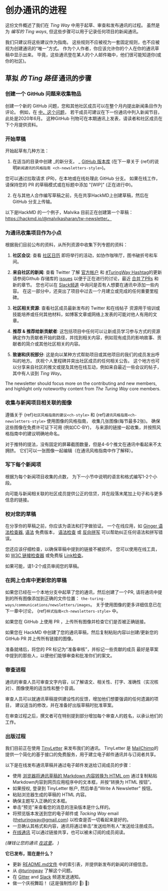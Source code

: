 # 创办通讯的进程

这份文件概述了我们在 _Ting Way_ 中用于起草、审查和发布通讯的过程。 虽然是为 _编写的 Ting ways_, 但这些步骤可以用于记录任何项目的新闻通讯。

我们只建议将这些建议作为指南。 这些规则不应被视为一套固定规则，也不应被视为创建通讯的“唯一”方式。 作为个人作者，你应该允许你的个人在你的通讯草稿中显示出来。 毕竟，这些通讯登在某人的个人邮件箱中，他们很可能知道你(或你的社区)。

## 草拟 _的 Ting 路径_ 通讯的步骤

### 创建一个 GitHub 问题来收集物品

创建一个新的 GitHub 问题，您和其他社区成员可以在整个月内提出新闻条目作为评论。 例如，在 [中，这个问题](https://github.com/alan-turing-institute/the-turing-way/issues/1037)， 若干成员可建议在下一份通讯中列入新闻节目，此处是2020年6月。 这种GitHub 刊物可在本期通讯上发表，请读者和社区成员在下个月提供资料。

### 开始草稿

开始起草有几种方法：

1. 在适当的目录中创建 _的新分支。 _ [GitHub 版本库](https://github.com/alan-turing-institute/the-turing-way/) (在下一章关于 {ref}的说明`新闻通讯的风格指南 <ch-newsletters-style>`)。

您可以通过拉取请求 (PR)，在本地或在线处理此 GitHub 分支。 如果在线工作，请保持您的 PR 的草稿模式或在标题中添加 "[WIP]" (正在进行中)。

2. 在与其他人合作编写草稿之前，先在共享HackMD上创建草稿，然后在GitHub 分支上传输。

以下是HackMD 的一个例子，Malvika 目前正在创建第一个草稿：https://hackmd.io/@malvikasharan/tw-newsletter。

### 为通讯收集项目作为小点

根据我们目前公布的资料，从所列资源中收集下列专题的资料：

1. **社区会议**: 查看 [社区日历](https://calendar.google.com/calendar/embed?src=theturingway%40gmail.com&ctz=Europe%2FLondon) 即将举行的活动，如协作咖啡厅，图书破折号和车间。

2. **来自社区的新闻**: 查看 Twitter 了解 [官方帐户](https://twitter.com/turingway) 和 [#TuringWay Hashtag](https://twitter.com/hashtag/TuringWay?src=hashtag_click)的更新 请参阅Github 存储库的 [issues](https://github.com/alan-turing-institute/the-turing-way/issues) 以便于正在进行的讨论，最近 [合并了PRs](https://github.com/alan-turing-institute/the-turing-way/pulls?q=is%3Apr+is%3Aclosed+sort%3Aupdated-desc) 和新的章节。 您也可以在 [Slack频道](https://theturingway.slack.com) 中询问是否有人想要在通讯中添加一些内容。 在这一部分中，还突出了项目中过去一个月建立或完成的任何重要里程碑。

4. **社区相关资源**: 查看社区成员最新发布的 Twitter 和在线帖子 资源用于培训或技能培养或任何其他材料，如博客文章或网络上发表的可能对他人有用的文章。

5. **推荐 & 推荐给新贡献者**: 这包括项目中任何可以让新成员学习参与方式的资源 确定作为贡献者开始的路径，并找到相关内容，例如现有成员的影响故事、贡献者的简介或其他社区相关的内容。

6. **致谢和庆祝部分**: 这是向以某种方式帮助项目或其他项目的我们的成员发出呼叫的地方。 庆祝个人里程碑并突出社区成员的任何相关公告。 这个地方也可以分享来自社区的推文或提及其他在线互动，例如来自最近一些会议的帖子，其中有人谈到 _Ting Way_。

The newsletter should focus more on the contributing and new members, and highlight only noteworthy content from _The Turing Way_ core members.

### 收集与新闻项目相关联的图像

遵循关于 {ref}`社区风格指南的建议<ch-style>` 和 {ref}`通讯风格指南<ch-newsletters-style>` 使用图像的风格指南， 收集几张图像(每节最多2张)。 确保这些图像在免费许可证下可用 (例如CC-BY)， 与来源的链接一起收集，并按照风格指南中的建议明确地命名。

对于推特的提法，没有固定的屏幕截图数量，但是4-6个推文在通讯中看起来不太拥挤。 它们可以一张图像一起编辑（在通讯风格指南中作了解释）。

### 写下每个新闻项

根据为每个新闻项目收集的点数， 为下一小节中说明的语言和格式编写1-2个小段。

向可能与新闻相关联的社区成员提供公正的信贷，并在段落末尾加上句子和与更多信息的链接。

### 校对您的草稿

在分享你的草稿之前，你应该为语法和打字做验证。 一个在线应用，如 [Ginger 语法检查器](https://www.gingersoftware.com/grammarcheck), [语法](https://app.grammarly.com) 免费版本， [语法检查](https://www.grammarcheck.net/editor/) 或 [反向拼写](https://www.reverso.net/spell-checker/english-spelling-grammar/) 可以帮助纠正任何语法和拼写错误。

您还应该仔细检查，以确保草稿中提到的链接不被损坏。 您可以使用在线工具，如 [W3C 链接检查器](https://validator.w3.org/checklink) 或免费版 [Link检查](https://www.drlinkcheck.com/)。

如果可能，请1-2个成员审阅您的草稿。

### 在网上仓库中更新您的草稿

如果您已经在一个本地分支中起草了您的通讯，然后创建了一个PR, 请将通讯中提到的所有图像添加到正确的文件位置： `the-turing-ways/communications/newsletters/images`。 关于使用图像的更多详细信息已在下一章中讨论， {ref}`样式指南<ch-newsletters-style>` 中。

如果您在 GitHub 上使用 PR ，上传所有图像并检查它们是否被正确链接。

如果您在 HackMD 中创建了您的通讯草稿，然后复制粘贴内容以创建/更新您的 GitHub PR 并上传所有链接的图像。

准备就绪后，将您的 PR 标记为“准备审核”，并标记一些贡献的成员 最好是草案中提到的那些人，以便他们能够审查和批准你们的案文。

### 审查进程

通讯的审查人员可审查文字内容，以了解语文、相关性、打字、准确性（实况核对）、图像使用的适当性和整个音调。

审查人员可以就通讯草稿提供建设性的反馈，增加他们想要强调的任何遗漏的项目， 建议适当的修改，并在准备好出版草稿时批准草案。

在审查过程之后，撰文者可在特别提到部分增加每个审查人的姓名，以承认他们的工作。

### 出版过程

我们目前正在使用 [TinyLetter](https://tinyletter.com/) 来发布我们的通讯。 TinyLetter 是 [MailChimp](https://mailchimp.com/)的 提供一个简化的基于接口的免费服务，用于建立电子邮件通讯并与订阅者共享。

以下是在线发布通讯草稿并通过电子邮件发送给订阅成员的步骤：

- 使用 [浏览器将通讯草稿的 Markdown 内容转换为 HTML om](https://www.browserling.com/tools/markdown-to-html) 通过复制粘贴Markdown内容到网页应用程序中的文本框，并按“转换为 HTML 按钮”。
- 如果授权, 登录到 TinyLetter 帐户, 然后单击“Write A Newsletter” 按钮。
- 粘贴浏览器生成的草稿的 HTML 内容。
- 确保主题写入正确的文本框。
- 单击“预览”来查看您的消息的渲染版本是什么样的。
- 将预览版本发送到您的电子邮件或 _Tacking Way_ email (theturingway@gmail.com) 以检查是否一切看起来是好的。
- 一旦确认其格式和内容，通讯将通过单击“发送给所有人”发送给注册成员。
- [在线通讯](https://tinyletter.com/TuringWay/) 可以通过链接共享，也可以被未订阅的成员阅读。

*(赚钱让您的通讯 [在这里](https://www.sitepoint.com/how-start-a-newsletter-in-minutes-with-tinyletter/)。 )*

 **它已发布，现在是什么？**

- 更新 [README.md文件](https://github.com/alan-turing-institute/the-turing-way/blob/main/communications/newsletters/README.md) 中的索引表，并提供新发布的新闻的详细信息。
- 从 [@turingway](https://twitter.com/turingway) 了解这个问题。
- 在 [Gitter](https://gitter.im/alan-turing-institute/the-turing-way) and [Slack](https://theturingway.slack.com) 频道发送通知。
- 做一个庆祝舞蹈！ (这是强制性的! 💃) 💃)
